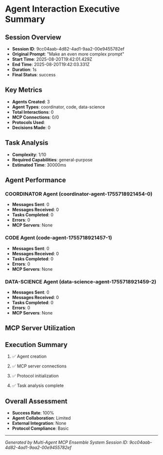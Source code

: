 # Agent Interaction Executive Summary

## Session Overview
- **Session ID**: 9cc04aab-4d82-4ad1-9aa2-00e9455782ef
- **Original Prompt**: "Make an even more complex prompt"
- **Start Time**: 2025-08-20T19:42:01.429Z
- **End Time**: 2025-08-20T19:42:03.331Z
- **Duration**: 1s
- **Final Status**: success

## Key Metrics
- **Agents Created**: 3
- **Agent Types**: coordinator, code, data-science
- **Total Interactions**: 0
- **MCP Connections**: 0/0
- **Protocols Used**: 
- **Decisions Made**: 0

## Task Analysis
- **Complexity**: 1/10
- **Required Capabilities**: general-purpose
- **Estimated Time**: 30000ms

## Agent Performance

### COORDINATOR Agent (coordinator-agent-1755718921454-0)
- **Messages Sent**: 0
- **Messages Received**: 0
- **Tasks Completed**: 0
- **Errors**: 0
- **MCP Servers**: None

### CODE Agent (code-agent-1755718921457-1)
- **Messages Sent**: 0
- **Messages Received**: 0
- **Tasks Completed**: 0
- **Errors**: 0
- **MCP Servers**: None

### DATA-SCIENCE Agent (data-science-agent-1755718921459-2)
- **Messages Sent**: 0
- **Messages Received**: 0
- **Tasks Completed**: 0
- **Errors**: 0
- **MCP Servers**: None


## MCP Server Utilization


## Execution Summary

1. ✅ Agent creation

2. ✅ MCP server connections

3. ✅ Protocol initialization

4. ✅ Task analysis complete


## Overall Assessment
- **Success Rate**: 100%
- **Agent Collaboration**: Limited
- **External Integration**: None
- **Protocol Compliance**: Basic

---
*Generated by Multi-Agent MCP Ensemble System*
*Session ID: 9cc04aab-4d82-4ad1-9aa2-00e9455782ef*
